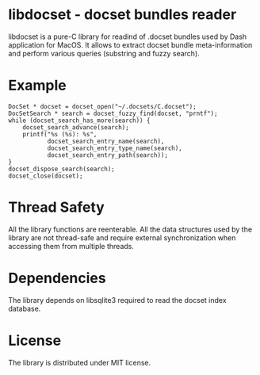 libdocset - docset bundles reader
=================================

libdocset is a pure-C library for readind of .docset bundles used by
Dash application for MacOS.  It allows to extract docset bundle
meta-information and perform various queries (substring and fuzzy search).

Example
=======

    DocSet * docset = docset_open("~/.docsets/C.docset");
    DocSetSearch * search = docset_fuzzy_find(docset, "prntf");
    while (docset_search_has_more(search)) {
        docset_search_advance(search);
        printf("%s (%s): %s",
               docset_search_entry_name(search),
               docset_search_entry_type_name(search),
               docset_search_entry_path(search));
    }
    docset_dispose_search(search);
    docset_close(docset);

Thread Safety
=============

All the library functions are reenterable. All the data structures
used by the library are not thread-safe and require external
synchronization when accessing them from multiple threads.

Dependencies
============

The library depends on libsqlite3 required to read the docset index
database.


License
=======
The library is distributed under MIT license.
